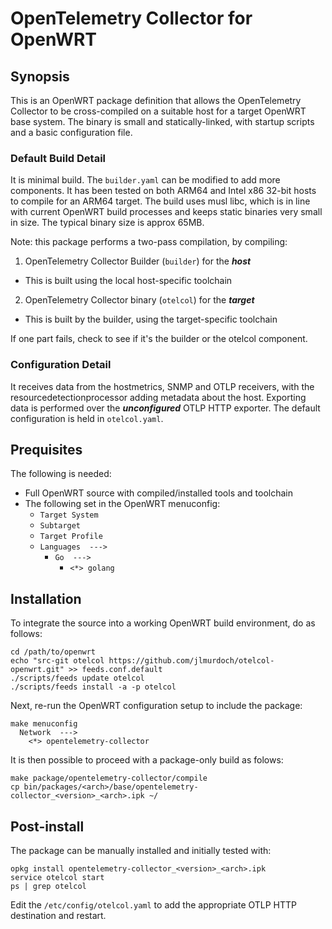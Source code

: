 # OpenTelemetry Collector for OpenWRT

## Synopsis
This is an OpenWRT package definition that allows the OpenTelemetry Collector to be cross-compiled on a suitable host for a target OpenWRT base system. The binary is small and statically-linked, with startup scripts and a basic configuration file. 

### Default Build Detail
It is minimal build. The `builder.yaml` can be modified to add more components. It has been tested on both ARM64 and Intel x86 32-bit hosts to compile for an ARM64 target. The build uses musl libc, which is in line with current OpenWRT build processes and keeps static binaries very small in size. The typical binary size is approx 65MB.

Note: this package performs a two-pass compilation, by compiling:
1) OpenTelemetry Collector Builder (`builder`) for the ***host***
  - This is built using the local host-specific toolchain
2) OpenTelemetry Collector binary (`otelcol`) for the ***target***
  - This is built by the builder, using the target-specific toolchain

If one part fails, check to see if it's the builder or the otelcol component.

### Configuration Detail
It receives data from the hostmetrics, SNMP and OTLP receivers, with the resourcedetectionprocessor adding metadata about the host. Exporting data is performed over the ***unconfigured*** OTLP HTTP exporter. The default configuration is held in `otelcol.yaml`.

## Prequisites
The following is needed:
- Full OpenWRT source with compiled/installed tools and toolchain
- The following set in the OpenWRT menuconfig:
  - `Target System`
  - `Subtarget`
  - `Target Profile`
  - `Languages  --->`
    - `Go  --->`
      - `<*> golang`

## Installation
To integrate the source into a working OpenWRT build environment, do as follows:
```
cd /path/to/openwrt
echo "src-git otelcol https://github.com/jlmurdoch/otelcol-openwrt.git" >> feeds.conf.default
./scripts/feeds update otelcol
./scripts/feeds install -a -p otelcol
```

Next, re-run the OpenWRT configuration setup to include the package:
```
make menuconfig
  Network  --->
    <*> opentelemetry-collector
```

It is then possible to proceed with a package-only build as folows:
```
make package/opentelemetry-collector/compile
cp bin/packages/<arch>/base/opentelemetry-collector_<version>_<arch>.ipk ~/
```

## Post-install
The package can be manually installed and initially tested with:
```
opkg install opentelemetry-collector_<version>_<arch>.ipk
service otelcol start
ps | grep otelcol
```

Edit the `/etc/config/otelcol.yaml` to add the appropriate OTLP HTTP destination and restart.
